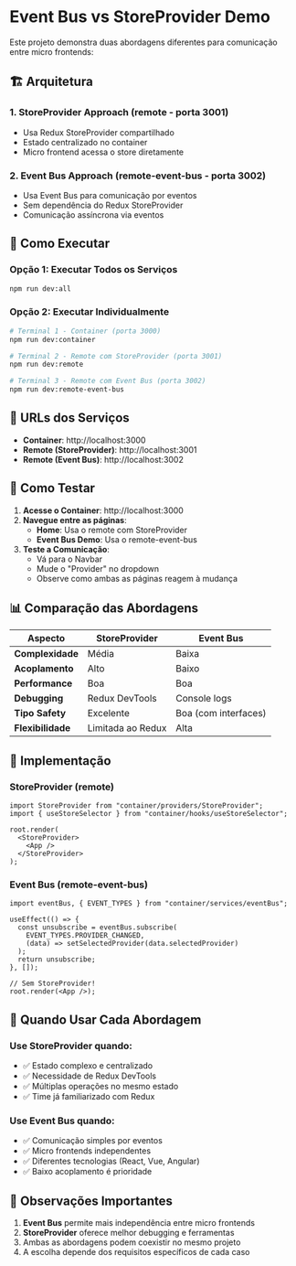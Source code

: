 # Event Bus vs StoreProvider Demo

Este projeto demonstra duas abordagens diferentes para comunicação entre micro frontends:

## 🏗️ Arquitetura

### 1. **StoreProvider Approach** (remote - porta 3001)
- Usa Redux StoreProvider compartilhado
- Estado centralizado no container
- Micro frontend acessa o store diretamente

### 2. **Event Bus Approach** (remote-event-bus - porta 3002)  
- Usa Event Bus para comunicação por eventos
- Sem dependência do Redux StoreProvider
- Comunicação assíncrona via eventos

## 🚀 Como Executar

### Opção 1: Executar Todos os Serviços
```bash
npm run dev:all
```

### Opção 2: Executar Individualmente
```bash
# Terminal 1 - Container (porta 3000)
npm run dev:container

# Terminal 2 - Remote com StoreProvider (porta 3001) 
npm run dev:remote

# Terminal 3 - Remote com Event Bus (porta 3002)
npm run dev:remote-event-bus
```

## 🔗 URLs dos Serviços

- **Container**: http://localhost:3000
- **Remote (StoreProvider)**: http://localhost:3001  
- **Remote (Event Bus)**: http://localhost:3002

## 🧪 Como Testar

1. **Acesse o Container**: http://localhost:3000
2. **Navegue entre as páginas**:
   - **Home**: Usa o remote com StoreProvider
   - **Event Bus Demo**: Usa o remote-event-bus 
3. **Teste a Comunicação**:
   - Vá para o Navbar
   - Mude o "Provider" no dropdown
   - Observe como ambas as páginas reagem à mudança

## 📊 Comparação das Abordagens

| Aspecto | StoreProvider | Event Bus |
|---------|---------------|-----------|
| **Complexidade** | Média | Baixa |
| **Acoplamento** | Alto | Baixo |
| **Performance** | Boa | Boa |
| **Debugging** | Redux DevTools | Console logs |
| **Tipo Safety** | Excelente | Boa (com interfaces) |
| **Flexibilidade** | Limitada ao Redux | Alta |

## 🔧 Implementação

### StoreProvider (remote)
```tsx
import StoreProvider from "container/providers/StoreProvider";
import { useStoreSelector } from "container/hooks/useStoreSelector";

root.render(
  <StoreProvider>
    <App />
  </StoreProvider>
);
```

### Event Bus (remote-event-bus)
```tsx
import eventBus, { EVENT_TYPES } from "container/services/eventBus";

useEffect(() => {
  const unsubscribe = eventBus.subscribe(
    EVENT_TYPES.PROVIDER_CHANGED, 
    (data) => setSelectedProvider(data.selectedProvider)
  );
  return unsubscribe;
}, []);

// Sem StoreProvider!
root.render(<App />);
```

## 🎯 Quando Usar Cada Abordagem

### Use **StoreProvider** quando:
- ✅ Estado complexo e centralizado
- ✅ Necessidade de Redux DevTools  
- ✅ Múltiplas operações no mesmo estado
- ✅ Time já familiarizado com Redux

### Use **Event Bus** quando:
- ✅ Comunicação simples por eventos
- ✅ Micro frontends independentes
- ✅ Diferentes tecnologias (React, Vue, Angular)
- ✅ Baixo acoplamento é prioridade

## 🚨 Observações Importantes

1. **Event Bus** permite mais independência entre micro frontends
2. **StoreProvider** oferece melhor debugging e ferramentas
3. Ambas as abordagens podem coexistir no mesmo projeto
4. A escolha depende dos requisitos específicos de cada caso 